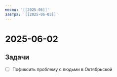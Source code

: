 ```yaml
---
месяц: '[[2025-06]]'
завтра: '[[2025-06-03]]'
---
```


# 2025-06-02

## Задачи

 - [ ] Пофиксить проблему с людьми в Октябрьской
